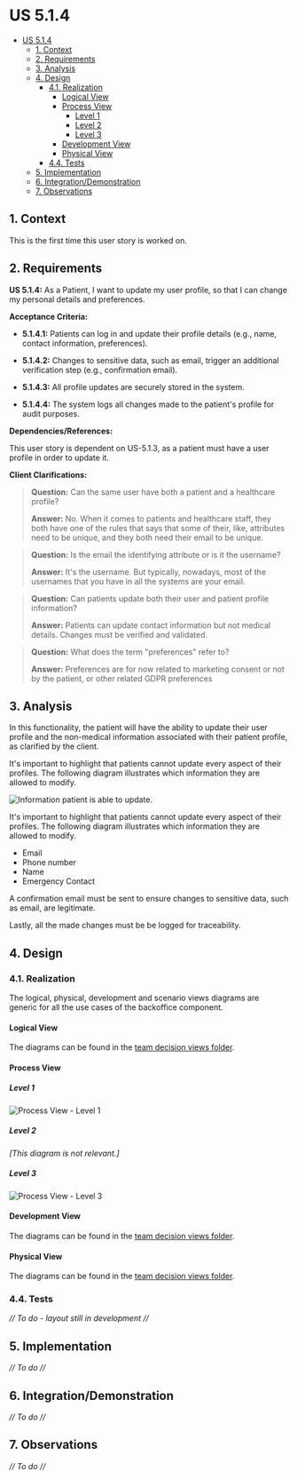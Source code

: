 # US 5.1.4

<!-- TOC -->
- [US 5.1.4](#us-514)
  - [1. Context](#1-context)
  - [2. Requirements](#2-requirements)
  - [3. Analysis](#3-analysis)
  - [4. Design](#4-design)
    - [4.1. Realization](#41-realization)
      - [Logical View](#logical-view)
      - [Process View](#process-view)
        - [Level 1](#level-1)
        - [Level 2](#level-2)
        - [Level 3](#level-3)
      - [Development View](#development-view)
      - [Physical View](#physical-view)
    - [4.4. Tests](#44-tests)
  - [5. Implementation](#5-implementation)
  - [6. Integration/Demonstration](#6-integrationdemonstration)
  - [7. Observations](#7-observations)
<!-- TOC -->

## 1. Context

This is the first time this user story is worked on.

## 2. Requirements

**US 5.1.4:** As a Patient, I want to update my user profile, so that I can change my personal
details and preferences.

**Acceptance Criteria:**

- **5.1.4.1:** Patients can log in and update their profile details (e.g., name, contact information, preferences).

- **5.1.4.2:** Changes to sensitive data, such as email, trigger an additional verification step (e.g., confirmation email).

- **5.1.4.3:** All profile updates are securely stored in the system.

- **5.1.4.4:** The system logs all changes made to the patient's profile for audit purposes.

**Dependencies/References:**

This user story is dependent on US-5.1.3, as a patient must have a user profile in order to update it.

**Client Clarifications:**

> **Question:** Can the same user have both a patient and a healthcare profile?
>
> **Answer:** No. When it comes to patients and healthcare staff, they both have one of the rules that says that some of their, like, attributes need to be unique, and they both need their email to be unique.

> **Question:** Is the email the identifying attribute or is it the username?
>
> **Answer:** It's the username. But typically, nowadays, most of the usernames that you have in all the systems are your email.

> **Question:**  Can patients update both their user and patient profile information?
>
> **Answer:** Patients can update contact information but not medical details. Changes must be verified and validated.

> **Question:** What does the term "preferences" refer to?
>
> **Answer:** Preferences are for now related to marketing consent or not by the patient, or other related GDPR preferences

## 3. Analysis

In this functionality, the patient will have the ability to update their user profile and the non-medical information associated with their patient profile, as clarified by the client.

It's important to highlight that patients cannot update every aspect of their profiles. The following diagram illustrates which information they are allowed to modify.

![Information patient is able to update.](diagrams/info-can-update.svg)

It's important to highlight that patients cannot update every aspect of their profiles. The following diagram illustrates which information they are allowed to modify.

- Email
- Phone number
- Name
- Emergency Contact

A confirmation email must be sent to ensure changes to sensitive data, such as email, are legitimate.

Lastly, all the made changes must be be logged for traceability.

## 4. Design

### 4.1. Realization

The logical, physical, development and scenario views diagrams are generic for all the use cases of the backoffice component.

#### Logical View

The diagrams can be found in the [team decision views folder](../../team-decisions/views/general-views.md#1-logical-view).

#### Process View

##### Level 1

![Process View - Level 1](diagrams/level-1-process-view.svg)

##### Level 2

_[This diagram is not relevant.]_

##### Level 3

![Process View - Level 3](diagrams/level-3-process-view.svg)

#### Development View

The diagrams can be found in the [team decision views folder](../../team-decisions/views/general-views.md#3-development-view).

#### Physical View

The diagrams can be found in the [team decision views folder](../../team-decisions/views/general-views.md#4-physical-view).



### 4.4. Tests

_// To do - layout still in development //_

## 5. Implementation

_// To do //_

## 6. Integration/Demonstration

_// To do //_

## 7. Observations

_// To do //_
